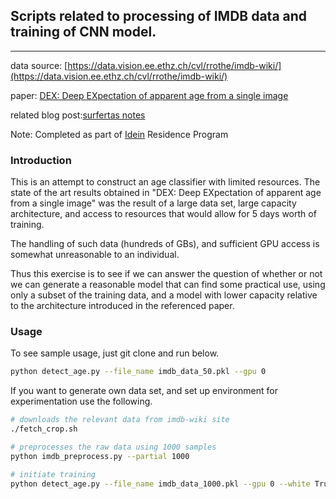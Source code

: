 ## Scripts related to processing of IMDB data and training of CNN model.
---


data source:
[https://data.vision.ee.ethz.ch/cvl/rrothe/imdb-wiki/](https://data.vision.ee.ethz.ch/cvl/rrothe/imdb-wiki/)

paper: [DEX: Deep EXpectation of apparent age from a single
image](https://www.vision.ee.ethz.ch/en/publications/papers/proceedings/eth_biwi_01229.pdf)

related blog post:[surfertas notes](http://surfertas.github.io/deeplearning/2017/04/18/imdbwiki.html)

Note: Completed as part of [Idein](https://idein.jp/) Residence Program


### Introduction

This is an attempt to construct an age classifier with limited resources. The
state of the art results obtained in "DEX: Deep EXpectation of apparent age from
a single image" was the result of a large data set, large capacity architecture,
and access to resources that would allow for 5 days worth of training.

The handling of such data (hundreds of GBs), and sufficient GPU access is
somewhat unreasonable to an individual. 

Thus this exercise is to see if we can answer the question of whether or not we
can generate a reasonable model that can find some practical use, using only a
subset of the training data, and a model with lower capacity relative to the
architecture introduced in the referenced paper.


### Usage
To see sample usage, just git clone and run below.
```bash
python detect_age.py --file_name imdb_data_50.pkl --gpu 0
```

If you want to generate own data set, and set up environment for
experimentation use the following.
```bash
# downloads the relevant data from imdb-wiki site
./fetch_crop.sh

# preprocesses the raw data using 1000 samples
python imdb_preprocess.py --partial 1000

# initiate training
python detect_age.py --file_name imdb_data_1000.pkl --gpu 0 --white True
```
